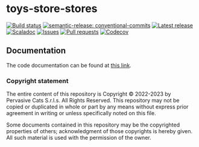 # toys-store-stores

[![Build status](https://github.com/pervasive-cats/toys-store-stores/actions/workflows/release.yml/badge.svg)](https://github.com/pervasive-cats/toys-store-stores/actions/workflows/release.yml)
[![semantic-release: conventional-commits](https://img.shields.io/badge/semantic--release-conventional_commits-e10098?logo=semantic-release)](https://github.com/semantic-release/semantic-release)
[![Latest release](https://img.shields.io/github/v/release/pervasive-cats/toys-store-stores)](https://github.com/pervasive-cats/toys-store-stores/releases/latest/)
[![Scaladoc](https://img.shields.io/github/v/release/pervasive-cats/toys-store-stores?label=scaladoc)](https://pervasive-cats.github.io/toys-store-stores/io/github/pervasivecats)
[![Issues](https://img.shields.io/github/issues/pervasive-cats/toys-store-stores)](https://github.com/pervasive-cats/toys-store-stores/issues)
[![Pull requests](https://img.shields.io/github/issues-pr/pervasive-cats/toys-store-stores)](https://github.com/pervasive-cats/toys-store-stores/pulls)
[![Codecov](https://codecov.io/gh/pervasive-cats/toys-store-stores/branch/main/graph/badge.svg?token=UX36N6CU78)](https://codecov.io/gh/pervasive-cats/toys-store-stores)

## Documentation

The code documentation can be found at [this link](https://pervasive-cats.github.io/toys-store-stores/).

### Copyright statement

The entire content of this repository is Copyright © 2022-2023 by Pervasive Cats S.r.l.s. All Rights Reserved. This repository may
not be copied or duplicated in whole or part by any means without express prior agreement in writing or unless specifically noted
on this file. 

Some documents contained in this repository may be the copyrighted properties of others; acknowledgment of those copyrights is 
hereby given. All such material is used with the permission of the owner.
